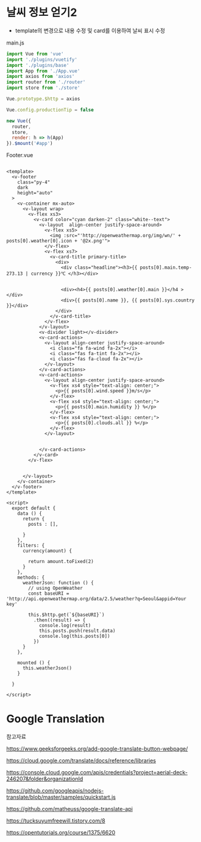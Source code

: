 # 날씨 정보 얻기2

- template의 변경으로 내용 수정 및 card를 이용하여 날씨 표시 수정

main.js

```js
import Vue from 'vue'
import './plugins/vuetify'
import './plugins/base'
import App from './App.vue'
import axios from 'axios'
import router from './router'
import store from './store'

Vue.prototype.$http = axios

Vue.config.productionTip = false

new Vue({
  router,
  store,
  render: h => h(App)
}).$mount('#app')

```



Footer.vue

```vue

<template>
  <v-footer
    class="py-4"
    dark
    height="auto"
  >
    <v-container mx-auto>
      <v-layout wrap>
        <v-flex xs3>
          <v-card color="cyan darken-2" class="white--text">
            <v-layout  align-center justify-space-around>
              <v-flex xs5>
                <img :src="'http://openweathermap.org/img/wn/' + posts[0].weather[0].icon + '@2x.png'">
              </v-flex>
              <v-flex xs7>
                <v-card-title primary-title>
                  <div>
                    <div class="headline"><h3>{{ posts[0].main.temp-273.13 | currency }}℃ </h3></div>
                    
                    
                    <div><h4>{{ posts[0].weather[0].main }}</h4 ></div>
                    <div>{{ posts[0].name }}, {{ posts[0].sys.country }}</div>
                  </div>
                </v-card-title>
              </v-flex>
            </v-layout>
            <v-divider light></v-divider>
            <v-card-actions>
              <v-layout align-center justify-space-around>
                <i class="fa fa-wind fa-2x"></i>
                <i class="fas fa-tint fa-2x"></i>
                <i class="fas fa-cloud fa-2x"></i>
              </v-layout>
            </v-card-actions>
            <v-card-actions>
              <v-layout align-center justify-space-around>
                <v-flex xs4 style="text-align: center;">
                  <p>{{ posts[0].wind.speed }}m/s</p>
                </v-flex>
                <v-flex xs4 style="text-align: center;">
                  <p>{{ posts[0].main.humidity }} %</p>
                </v-flex>
                <v-flex xs4 style="text-align: center;">
                  <p>{{ posts[0].clouds.all }} %</p>
                </v-flex>
              </v-layout>
              
              
            </v-card-actions>
          </v-card>
        </v-flex>
      
        
      </v-layout>
    </v-container>
  </v-footer>
</template>

<script>
  export default {
    data () {
      return {
        posts : [],

      }
    },
    filters: {
      currency(amount) {
        
        return amount.toFixed(2)
      }
    },
    methods: {
      weatherJson: function () {
        // using OpenWeather
        const baseURI = 'http://api.openweathermap.org/data/2.5/weather?q=Seoul&appid=Your key'

        this.$http.get(`${baseURI}`)
          .then((result) => {
            console.log(result)
            this.posts.push(result.data)
            console.log(this.posts[0])
          })
      }
    },
    
    mounted () {
      this.weatherJson()
    }
    
  }

</script>

```





# Google Translation

참고자료

<https://www.geeksforgeeks.org/add-google-translate-button-webpage/>

<https://cloud.google.com/translate/docs/reference/libraries>

<https://console.cloud.google.com/apis/credentials?project=aerial-deck-246207&folder&organizationId>

<https://github.com/googleapis/nodejs-translate/blob/master/samples/quickstart.js>

<https://github.com/matheuss/google-translate-api>

<https://tucksuyumfreewill.tistory.com/8>

<https://opentutorials.org/course/1375/6620>